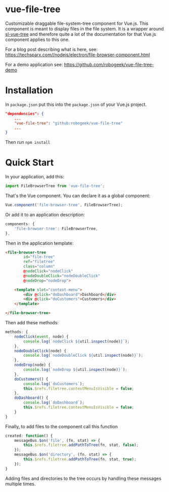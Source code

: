 # vue-file-tree

Customizable draggable file-system-tree component for Vue.js.  This component is meant to display files in the file system.  It is a wrapper around [sl-vue-tree](https://www.npmjs.com/package/sl-vue-tree) and therefore quite a lot of the documentation for that Vue.js component applies to this one.

For a blog post describing what is here, see: https://techsparx.com//nodejs/electron/file-browser-component.html

For a demo application see:  https://github.com/robogeek/vue-file-tree-demo

# Installation

In `package.json` put this into the `package.json` of your Vue.js project.

```json
"dependencies": {
    ...
    "vue-file-tree": "github:robogeek/vue-file-tree"
    ...
}
```

Then run `npm install`

# Quick Start

In your application, add this:

```js
import FileBrowserTree from 'vue-file-tree';
```

That's the Vue component.  You can declare it as a global component:

```js
Vue.component('file-browser-tree', FileBrowserTree);
```

Or add it to an application description:

```js
components: {
    'file-browser-tree': FileBrowserTree,
},
```

Then in the application template:

```html
<file-browser-tree 
        id="file-tree"
        ref="filetree"
        class="column"
        @nodeClick="nodeClick"
        @nodeDoubleClick="nodeDoubleClick"
        @nodeDrop="nodeDrop">

    <template slot="context-menu">
        <div @click="doDashboard">Dashboard</div>
        <div @click="doCustomers">Customers</div>
    </template>

</file-browser-tree>
```

Then add these methods:

```js
methods: {
    nodeClick(event, node) {
        console.log(`nodeClick ${util.inspect(node)}`);
    },
    nodeDoubleClick(node) {
        console.log(`nodeDoubleClick ${util.inspect(node)}`);
    },
    nodeDrop(node) {
        console.log(`nodeDrop ${util.inspect(node)}`);
    },
    doCustomers() {
        console.log(`doCustomers`);
        this.$refs.filetree.contextMenuIsVisible = false;
    },
    doDashboard() {
        console.log(`doDashboard`);
        this.$refs.filetree.contextMenuIsVisible = false;
    }
}
```

Finally, to add files to the component call this function

```js
created: function() {
    messageBus.$on('file', (fn, stat) => { 
        this.$refs.filetree.addPathToTree(fn, stat, false);
    });
    messageBus.$on('directory', (fn, stat) => { 
        this.$refs.filetree.addPathToTree(fn, stat, true);
    });
}
```

Adding files and directories to the tree occurs by handling these messages multiple times.
